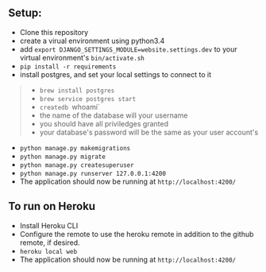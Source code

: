 ## Setup:
- Clone this repository
- create a virual environment using python3.4
- add `export DJANGO_SETTINGS_MODULE=website.settings.dev` to your virtual environment's `bin/activate.sh`
- `pip install -r requirements`
- install postgres, and set your local settings to connect to it
>   - `brew install postgres`
>   - `brew service postgres start`
>   - `createdb `whoami`
>   - the name of the database will your username
>   - you should have all priviledges granted
>   - your database's password will be the same as your user account's
- `python manage.py makemigrations`
- `python manage.py migrate`
- `python manage.py createsuperuser`
- `python manage.py runserver 127.0.0.1:4200`
- The application should now be running at `http://localhost:4200/` 

## To run on Heroku
- Install Heroku CLI
- Configure the remote to use the heroku remote in addition to the github remote, if desired.
- `heroku local web`
- The application should now be running at `http://localhost:4200/` 

